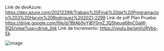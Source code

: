 Link de devAzure: https://dev.azure.com/20212299/Trabajo%20Final%20de%20Programacion%203%20Harvin%20Rodriguez%202021-2299
Link de pdf Plan Prueba: https://drive.google.com/file/d/1BtAb9yYjBY0mZ_1Q5heug68nCGaW-9Q5/view?usp=drive_link
Link de Incremento: https://youtu.be/qmhzRVbs-Ek


![image](https://github.com/user-attachments/assets/42b56f3d-637f-4314-bc3d-4bfcae47bee7)
